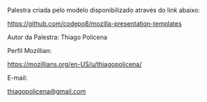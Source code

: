 Palestra criada pelo modelo disponibilizado através do link abaixo:

https://github.com/codepo8/mozilla-presentation-templates

Autor da Palestra:
Thiago Policena

Perfil Mozillian:

https://mozillians.org/en-US/u/thiagopolicena/
 
E-mail: 

thiagopolicena@gmail.com





